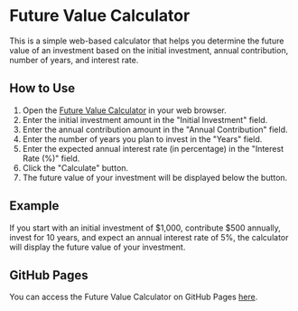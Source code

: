 # Future Value Calculator

This is a simple web-based calculator that helps you determine the future value of an investment based on the initial investment, annual contribution, number of years, and interest rate.

## How to Use

1. Open the [Future Value Calculator](https://tarushvkodes.github.io/future-value-calculator) in your web browser.
2. Enter the initial investment amount in the "Initial Investment" field.
3. Enter the annual contribution amount in the "Annual Contribution" field.
4. Enter the number of years you plan to invest in the "Years" field.
5. Enter the expected annual interest rate (in percentage) in the "Interest Rate (%)" field.
6. Click the "Calculate" button.
7. The future value of your investment will be displayed below the button.

## Example

If you start with an initial investment of $1,000, contribute $500 annually, invest for 10 years, and expect an annual interest rate of 5%, the calculator will display the future value of your investment.

## GitHub Pages

You can access the Future Value Calculator on GitHub Pages [here](https://githubnext.github.io/workspace-blank/).
